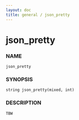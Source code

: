 ```yaml
---
layout: doc
title: general / json_pretty
---
```

# json_pretty

### NAME

    json_pretty

### SYNOPSIS

    string json_pretty(mixed, int)

### DESCRIPTION

    TBW

